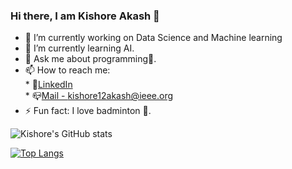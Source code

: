 ### Hi there, I am Kishore Akash 👋


* 🔭 I’m currently working on Data Science and Machine learning
* 🌱 I’m currently learning AI.
* 💬 Ask me about programming:raising_hand:.
* 📫 How to reach me: <br>
      * :love_letter:[LinkedIn](https://www.linkedin.com/in/kishore-akash-b76120193/)<br>
      * :mailbox_closed:[Mail - kishore12akash@ieee.org](https://mail.google.com/)
* ⚡ Fun fact: I love badminton :tennis:.<br>


![Kishore's GitHub stats](https://github-readme-stats.vercel.app/api?username=KishoreAkashYS&show_icons=true&theme=tokyonight)<br>

[![Top Langs](https://github-readme-stats.vercel.app/api/top-langs/?username=KishoreAkashYS&layout=compact)](https://github.com/KishoreAkashYS/github-readme-stats)<br>







